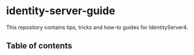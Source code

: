 # identity-server-guide
This repository contains tips, tricks and how-to guides for IdentityServer4.

## Table of contents
